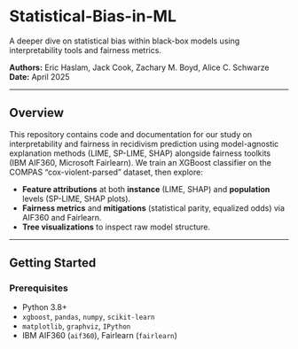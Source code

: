 # Statistical-Bias-in-ML
A deeper dive on statistical bias within black-box models using interpretability tools and fairness metrics.

**Authors:** Eric Haslam, Jack Cook, Zachary M. Boyd, Alice C. Schwarze  
**Date:** April 2025  

---

## Overview  
This repository contains code and documentation for our study on interpretability and fairness in recidivism prediction using model-agnostic explanation methods (LIME, SP-LIME, SHAP) alongside fairness toolkits (IBM AIF360, Microsoft Fairlearn). We train an XGBoost classifier on the COMPAS “cox-violent-parsed” dataset, then explore:  
- **Feature attributions** at both **instance** (LIME, SHAP) and **population** levels (SP-LIME, SHAP plots).  
- **Fairness metrics** and **mitigations** (statistical parity, equalized odds) via AIF360 and Fairlearn.  
- **Tree visualizations** to inspect raw model structure.

---

## Getting Started

### Prerequisites  
- Python 3.8+  
- `xgboost`, `pandas`, `numpy`, `scikit-learn`  
- `matplotlib`, `graphviz`, `IPython`  
- IBM AIF360 (`aif360`), Fairlearn (`fairlearn`)  


